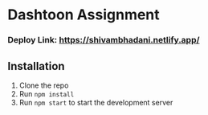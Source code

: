 # Dashtoon Assignment

### Deploy Link: https://shivambhadani.netlify.app/

## Installation

1. Clone the repo
2. Run `npm install`
3. Run `npm start` to start the development server
